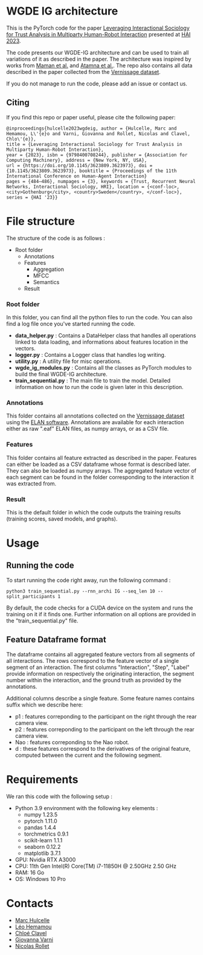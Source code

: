 # WGDE IG architecture
This is the PyTorch code for the paper [Leveraging Interactional Sociology for Trust Analysis in Multiparty Human-Robot Interaction](https://dl.acm.org/doi/abs/10.1145/3623809.3623973) presented at [HAI 2023](https://hai-conference.net/hai2023/).

The code presents our WGDE-IG architecture and can be used to train all variations of it as described in the paper. The architecture was inspired by works from [Maman et al.](https://dl.acm.org/doi/abs/10.1145/3462244.3479940) and [Atamna et al.](https://telecom-paris.hal.science/hal-02922102/). The repo also contains all data described in the paper collected from the [Vernissage dataset](https://ieeexplore.ieee.org/abstract/document/6483545).

If you do not manage to run the code, please add an issue or contact us.

## Citing

If you find this repo or paper useful, please cite the following paper:

    @inproceedings{hulcelle2023wgdeig, author = {Hulcelle, Marc and Hemamou, L\'{e}o and Varni, Giovanna and Rollet, Nicolas and Clavel, Chlo\'{e}},
    title = {Leveraging Interactional Sociology for Trust Analysis in Multiparty Human-Robot Interaction},
    year = {2023}, isbn = {9798400708244}, publisher = {Association for Computing Machinery}, address = {New York, NY, USA},
    url = {https://doi.org/10.1145/3623809.3623973}, doi = {10.1145/3623809.3623973}, booktitle = {Proceedings of the 11th International Conference on Human-Agent Interaction}
    pages = {484–486}, numpages = {3}, keywords = {Trust, Recurrent Neural Networks, Interactional Sociology, HRI}, location = {<conf-loc>, <city>Gothenburg</city>, <country>Sweden</country>, </conf-loc>},
    series = {HAI '23}}

# File structure

The structure of the code is as follows :

- Root folder
  - Annotations
  - Features
    - Aggregation
    - MFCC
    - Semantics
  - Result

### Root folder

In this folder, you can find all the python files to run the code. You can also find a log file once you've started running the code.

- **data_helper.py** : Contains a DataHelper class that handles all operations linked to data loading, and informations about features location in the vectors.
- **logger.py** : Contains a Logger class that handles log writing.
- **utility.py** : A utility file for misc operations.
- **wgde_ig_modules.py** : Contains all the classes as PyTorch modules to build the final WGDE-IG architecture.
- **train_sequential.py** : The main file to train the model. Detailed information on how to run the code is given later in this description.

### Annotations

This folder contains all annotations collected on the [Vernissage dataset](https://ieeexplore.ieee.org/abstract/document/6483545) using the [ELAN software](https://archive.mpi.nl/tla/elan). Annotations are available for each interaction either as raw ".eaf" ELAN files, as numpy arrays, or as a CSV file.

### Features

This folder contains all feature extracted as described in the paper. Features can either be loaded as a CSV dataframe whose format is described later. They can also be loaded as numpy arrays. The aggregated feature vector of each segment can be found in the folder corresponding to the interaction it was extracted from. 

### Result

This is the default folder in which the code outputs the training results (training scores, saved models, and graphs).

# Usage

## Running the code

To start running the code right away, run the following command :

    python3 train_sequential.py --rnn_archi IG --seq_len 10 --split_participants 1

By default, the code checks for a CUDA device on the system and runs the training on it if it finds one. Further information on all options are provided in the "train_sequential.py" file.

## Feature Dataframe format

The dataframe contains all aggregated feature vectors from all segments of all interactions. The rows correspond to the feature vector of a single segment of an interaction. The first columns "Interaction", "Step", "Label" provide information on respectively the originating interaction, the segment number within the interaction, and the ground truth as provided by the annotations.

Additional columns describe a single feature. Some feature names contains suffix which we describe here:
- p1 : features correponding to the participant on the right through the rear camera view.
- p2 : features correponding to the participant on the left through the rear camera view.
- Nao : features correponding to the Nao robot.
- d : these features correspond to the derivatives of the original feature, computed between the current and the following segment.

# Requirements

We ran this code with the following setup :

- Python 3.9 environment with the following key elements :
  - numpy 1.23.5
  - pytorch 1.11.0
  - pandas 1.4.4
  - torchmetrics 0.9.1
  - scikit-learn 1.1.1
  - seaborn 0.12.2
  - matplotlib 3.7.1
- GPU: Nvidia RTX A3000
- CPU: 11th Gen Intel(R) Core(TM) i7-11850H @ 2.50GHz   2.50 GHz
- RAM: 16 Go
- OS: Windows 10 Pro

# Contacts

- [Marc Hulcelle](https://gritux.github.io)
- [Léo Hemamou](https://lhemamou.github.io/)
- [Chloé Clavel](https://clavel.wp.imt.fr/)
- [Giovanna Varni](https://scholar.google.it/citations?user=7AM4CZIAAAAJ&hl=it)
- [Nicolas Rollet](https://www.telecom-paris.fr/nicolas-rollet)
